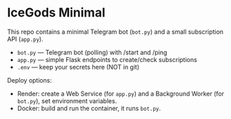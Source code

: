 # IceGods Minimal

This repo contains a minimal Telegram bot (`bot.py`) and a small subscription API (`app.py`).
- `bot.py` — Telegram bot (polling) with /start and /ping
- `app.py` — simple Flask endpoints to create/check subscriptions
- `.env` — keep your secrets here (NOT in git)

Deploy options:
- Render: create a Web Service (for `app.py`) and a Background Worker (for `bot.py`), set environment variables.
- Docker: build and run the container, it runs `bot.py`.

